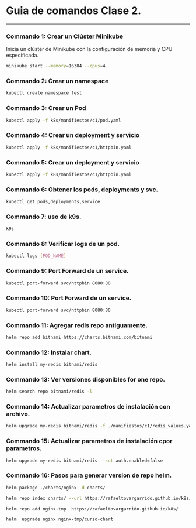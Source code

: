 # Guia de comandos Clase 2.

---

### Commando 1: Crear un Clúster Minikube

Inicia un clúster de Minikube con la configuración de memoria y CPU especificada.

```bash
minikube start --memory=16384 --cpus=4
```


### Commando 2: Crear un namespace

```bash
kubectl create namespace test
```

### Commando 3: Crear un Pod

```bash
kubectl apply -f k8s/manifiestos/c1/pod.yaml
```

### Commando 4: Crear un deployment y servicio


```bash
kubectl apply -f k8s/manifiestos/c1/httpbin.yaml
```

### Commando 5: Crear un deployment y servicio


```bash
kubectl apply -f k8s/manifiestos/c1/httpbin.yaml
```

### Commando 6: Obtener los pods, deployments y svc.

```bash
kubectl get pods,deployments,service
```

### Commando 7: uso de k9s.

```bash
k9s
```

### Commando 8: Verificar logs de un pod.

```bash
kubectl logs [POD_NAME]
```
### Commando 9: Port Forward de un service.

```bash
kubectl port-forward svc/httpbin 8080:80
```

### Commando 10: Port Forward de un service.

```bash
kubectl port-forward svc/httpbin 8080:80
```

### Commando 11: Agregar redis repo antiguamente.

```bash
helm repo add bitnami https://charts.bitnami.com/bitnami
```

### Commando 12: Instalar chart.

```bash
helm install my-redis bitnami/redis
```

### Commando 13: Ver versiones disponibles for one repo.

```bash
helm search repo bitnami/redis -l
```

### Commando 14: Actualizar parametros de instalación con archivo.

```bash
helm upgrade my-redis bitnami/redis -f ./manifiestos/c1/redis_values.yaml
```

### Commando 15: Actualizar parametros de instalación cpor parametros.

```bash
helm upgrade my-redis bitnami/redis --set auth.enabled=false
```


### Commando 16: Pasos para generar version de repo helm.

```bash
helm package ./charts/nginx -d charts/

helm repo index charts/ --url https://rafaeltovargarrido.github.io/k8s/charts

helm repo add nginx-tmp  https://rafaeltovargarrido.github.io/k8s/

helm  upgrade nginx nginx-tmp/curso-chart
```
